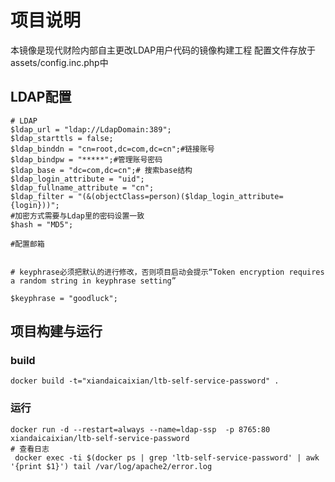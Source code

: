 # 项目说明

本镜像是现代财险内部自主更改LDAP用户代码的镜像构建工程
配置文件存放于 assets/config.inc.php中

## LDAP配置
```
# LDAP
$ldap_url = "ldap://LdapDomain:389";
$ldap_starttls = false;
$ldap_binddn = "cn=root,dc=com,dc=cn";#链接账号
$ldap_bindpw = "*****";#管理账号密码
$ldap_base = "dc=com,dc=cn";# 搜索base结构
$ldap_login_attribute = "uid";
$ldap_fullname_attribute = "cn";
$ldap_filter = "(&(objectClass=person)($ldap_login_attribute={login}))";
#加密方式需要与Ldap里的密码设置一致
$hash = "MD5";

#配置邮箱


# keyphrase必须把默认的进行修改，否则项目启动会提示“Token encryption requires a random string in keyphrase setting”

$keyphrase = "goodluck";
```

## 项目构建与运行

### build

```
docker build -t="xiandaicaixian/ltb-self-service-password" .
```


### 运行

```
docker run -d --restart=always --name=ldap-ssp  -p 8765:80 xiandaicaixian/ltb-self-service-password
# 查看日志
 docker exec -ti $(docker ps | grep 'ltb-self-service-password' | awk '{print $1}') tail /var/log/apache2/error.log
```
